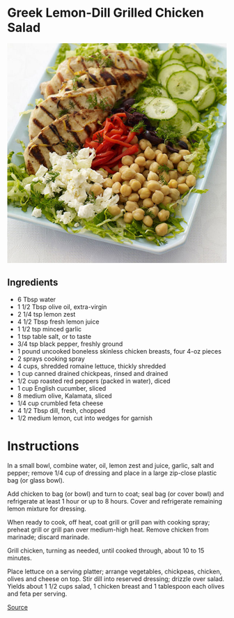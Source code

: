 # Greek Lemon-Dill Grilled Chicken Salad
![](picture.jpg)

## Ingredients
* 6 Tbsp water
* 1 1/2 Tbsp olive oil, extra-virgin
* 2 1/4 tsp lemon zest
* 4 1/2 Tbsp fresh lemon juice
* 1 1/2 tsp minced garlic
* 1 tsp table salt, or to taste
* 3/4 tsp black pepper, freshly ground
* 1 pound uncooked boneless skinless chicken breasts, four 4-oz pieces
* 2 sprays cooking spray
* 4 cups, shredded romaine lettuce, thickly shredded
* 1 cup canned drained chickpeas, rinsed and drained
* 1/2 cup roasted red peppers (packed in water), diced
* 1 cup English cucumber, sliced
* 8 medium olive, Kalamata, sliced
* 1/4 cup crumbled feta cheese
* 4 1/2 Tbsp dill, fresh, chopped
* 1/2 medium lemon, cut into wedges for garnish

# Instructions
In a small bowl, combine water, oil, lemon zest and juice, garlic, salt and pepper; remove 1/4 cup of dressing and place in a large zip-close plastic bag (or glass bowl).

Add chicken to bag (or bowl) and turn to coat; seal bag (or cover bowl) and refrigerate at least 1 hour or up to 8 hours. Cover and refrigerate remaining lemon mixture for dressing.

When ready to cook, off heat, coat grill or grill pan with cooking spray; preheat grill or grill pan over medium-high heat. Remove chicken from marinade; discard marinade.

Grill chicken, turning as needed, until cooked through, about 10 to 15 minutes.

Place lettuce on a serving platter; arrange vegetables, chickpeas, chicken, olives and cheese on top. Stir dill into reserved dressing; drizzle over salad. Yields about 1 1/2 cups salad, 1 chicken breast and 1 tablespoon each olives and feta per serving.

[Source](https://www.weightwatchers.com/us/recipe/greek-lemon-dill-grilled-chicken-salad-2/5626a622f79cf9120df3a626)

